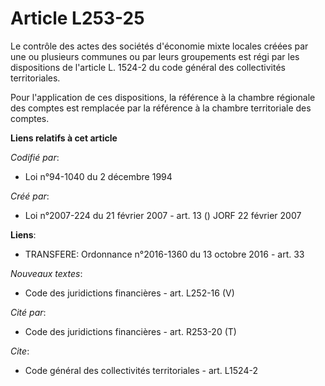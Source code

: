 # Article L253-25

Le contrôle des actes des sociétés d'économie mixte locales créées par une ou plusieurs communes ou par leurs groupements est
régi par les dispositions de l'article L. 1524-2 du code général des collectivités territoriales. 

Pour l'application de ces dispositions, la référence à la chambre régionale des comptes est remplacée par la référence à la
chambre territoriale des comptes.

**Liens relatifs à cet article**

_Codifié par_:

  - Loi n°94-1040 du 2 décembre 1994

_Créé par_:

  - Loi n°2007-224 du 21 février 2007 - art. 13 () JORF 22 février 2007

**Liens**:

  - TRANSFERE: Ordonnance n°2016-1360 du 13 octobre 2016 - art. 33

_Nouveaux textes_:

  - Code des juridictions financières - art. L252-16 (V)

_Cité par_:

  - Code des juridictions financières - art. R253-20 (T)

_Cite_:

  - Code général des collectivités territoriales - art. L1524-2
